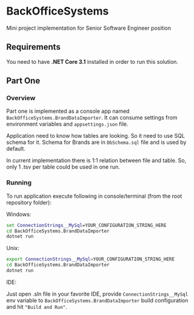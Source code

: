 # BackOfficeSystems
Mini project implementation for Senior Software Engineer position

## Requirements
You need to have **.NET Core 3.1** installed in order to run this solution.

## Part One

### Overview
Part one is implemented as a console app named `BackOfficeSystems.BrandDataImporter`. It can consume settings from environment variables and `appsettings.json` file.

Application need to know how tables are looking. So it need to use SQL schema for it. Schema for Brands are in `DbSchema.sql` file and is used by default.

In current implementation there is 1:1 relation between file and table. So, only 1 .tsv per table could be used in one run.

### Running
To run application execute following in console/terminal (from the root repository folder):

Windows:
```cmd
set ConnectionStrings__MySql=YOUR_CONFIGURATION_STRING_HERE
cd BackOfficeSystems.BrandDataImporter
dotnet run
```

Unix:
```bash
export ConnectionStrings__MySql=YOUR_CONFIGURATION_STRING_HERE
cd BackOfficeSystems.BrandDataImporter
dotnet run
```

IDE:

Just open .sln file in your favorite IDE, provide `ConnectionStrings__MySql` env variable to `BackOfficeSystems.BrandDataImporter` build configuration and hit `"Build and Run"`.